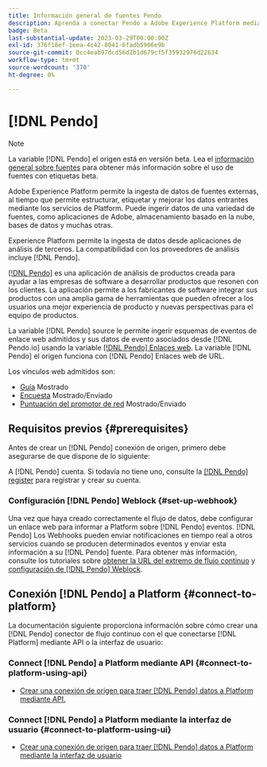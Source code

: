 ```yaml
---
title: Información general de fuentes Pendo
description: Aprenda a conectar Pendo a Adobe Experience Platform mediante API o la interfaz de usuario aprovechando los enlaces web
badge: Beta
last-substantial-update: 2023-03-29T00:00:00Z
exl-id: 376f18ef-1eea-4c42-8041-6fadb5906e9b
source-git-commit: 0cc4eab97dcd56d2b1d679cf5f35932976d22634
workflow-type: tm+mt
source-wordcount: '370'
ht-degree: 0%

---
```


# [!DNL Pendo]

>[!NOTE]
>
>La variable [!DNL Pendo] el origen está en versión beta. Lea el [información general sobre fuentes](../../home.md#terms-and-conditions) para obtener más información sobre el uso de fuentes con etiquetas beta.

Adobe Experience Platform permite la ingesta de datos de fuentes externas, al tiempo que permite estructurar, etiquetar y mejorar los datos entrantes mediante los servicios de Platform. Puede ingerir datos de una variedad de fuentes, como aplicaciones de Adobe, almacenamiento basado en la nube, bases de datos y muchas otras.

Experience Platform permite la ingesta de datos desde aplicaciones de análisis de terceros. La compatibilidad con los proveedores de análisis incluye [!DNL Pendo].

[[!DNL Pendo]](https://pendo.io/) es una aplicación de análisis de productos creada para ayudar a las empresas de software a desarrollar productos que resonen con los clientes. La aplicación permite a los fabricantes de software integrar sus productos con una amplia gama de herramientas que pueden ofrecer a los usuarios una mejor experiencia de producto y nuevas perspectivas para el equipo de productos.

La variable [!DNL Pendo] source le permite ingerir esquemas de eventos de enlace web admitidos y sus datos de evento asociados desde [!DNL Pendo.io] usando la variable [[!DNL Pendo] Enlaces web](https://support.pendo.io/hc/en-us/articles/360032285012-Webhooks). La variable [!DNL Pendo] el origen funciona con [!DNL Pendo] Enlaces web de URL.

Los vínculos web admitidos son:

* [Guía](https://support.pendo.io/hc/en-us/articles/8146679315867-Creating-a-Guide) Mostrado
* [Encuesta](https://support.pendo.io/hc/en-us/articles/360031867152-Polls-Classic-) Mostrado/Enviado
* [Puntuación del promotor de red](https://support.pendo.io/hc/en-us/articles/360033527151-Set-up-an-NPS-Survey) Mostrado/Enviado

## Requisitos previos {#prerequisites}

Antes de crear un [!DNL Pendo] conexión de origen, primero debe asegurarse de que dispone de lo siguiente:

A [!DNL Pendo] cuenta. Si todavía no tiene uno, consulte la [[!DNL Pendo] register](https://app.pendo.io/register) para registrar y crear su cuenta.

### Configuración [!DNL Pendo] Weblock {#set-up-webhook}

Una vez que haya creado correctamente el flujo de datos, debe configurar un enlace web para informar a Platform sobre [!DNL Pendo] eventos. [!DNL Pendo] Los Webhooks pueden enviar notificaciones en tiempo real a otros servicios cuando se producen determinados eventos y enviar esta información a su [!DNL Pendo] fuente. Para obtener más información, consulte los tutoriales sobre [obtener la URL del extremo de flujo continuo](../../tutorials/ui/create/analytics/pendo-webhook.md#get-streaming-endpoint) y [configuración de [!DNL Pendo] Weblock](../../tutorials/ui/create/analytics/pendo-webhook.md#set-up-webhook).

## Conexión [!DNL Pendo] a Platform {#connect-to-platform}

La documentación siguiente proporciona información sobre cómo crear una [!DNL Pendo] conector de flujo continuo con el que conectarse [!DNL Platform] mediante API o la interfaz de usuario:

### Connect [!DNL Pendo] a Platform mediante API {#connect-to-platform-using-api}

* [Crear una conexión de origen para traer [!DNL Pendo] datos a Platform mediante API.](../../tutorials/api/create/analytics/pendo-webhook.md)

### Connect [!DNL Pendo] a Platform mediante la interfaz de usuario {#connect-to-platform-using-ui}

* [Crear una conexión de origen para traer [!DNL Pendo] datos a Platform mediante la interfaz de usuario](../../tutorials/ui/create/analytics/pendo-webhook.md)

